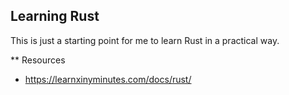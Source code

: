 ## Learning Rust

This is just a starting point for me to learn Rust in a practical way.

** Resources
 - https://learnxinyminutes.com/docs/rust/